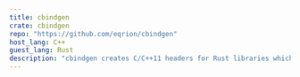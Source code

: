 ```yaml
---
title: cbindgen
crate: cbindgen
repo: "https://github.com/eqrion/cbindgen"
host_lang: C++
guest_lang: Rust
description: "cbindgen creates C/C++11 headers for Rust libraries which expose a public C API."
---
```


